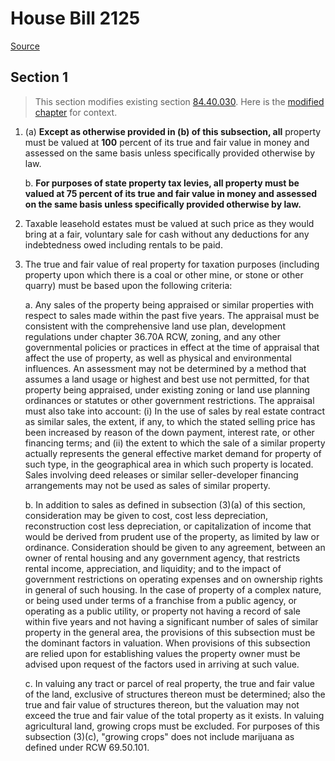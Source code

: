 # House Bill 2125

[Source](http://lawfilesext.leg.wa.gov/biennium/2021-22/Pdf/Bills/House%20Bills/2125.pdf)
## Section 1
> This section modifies existing section [84.40.030](/rcw/84_property_taxes/84.40_listing_of_property.md). Here is the [modified chapter](rcw/84_property_taxes/84.40_listing_of_property.md) for context.

1. (a) **Except as otherwise provided in (b) of this subsection, all** property must be valued at **100** percent of its true and fair value in money and assessed on the same basis unless specifically provided otherwise by law.

    b. **For purposes of state property tax levies, all property must be valued at 75 percent of its true and fair value in money and assessed on the same basis unless specifically provided otherwise by law.**

2. Taxable leasehold estates must be valued at such price as they would bring at a fair, voluntary sale for cash without any deductions for any indebtedness owed including rentals to be paid.

3. The true and fair value of real property for taxation purposes (including property upon which there is a coal or other mine, or stone or other quarry) must be based upon the following criteria:

    a. Any sales of the property being appraised or similar properties with respect to sales made within the past five years. The appraisal must be consistent with the comprehensive land use plan, development regulations under chapter 36.70A RCW, zoning, and any other governmental policies or practices in effect at the time of appraisal that affect the use of property, as well as physical and environmental influences. An assessment may not be determined by a method that assumes a land usage or highest and best use not permitted, for that property being appraised, under existing zoning or land use planning ordinances or statutes or other government restrictions. The appraisal must also take into account: (i) In the use of sales by real estate contract as similar sales, the extent, if any, to which the stated selling price has been increased by reason of the down payment, interest rate, or other financing terms; and (ii) the extent to which the sale of a similar property actually represents the general effective market demand for property of such type, in the geographical area in which such property is located. Sales involving deed releases or similar seller-developer financing arrangements may not be used as sales of similar property.

    b. In addition to sales as defined in subsection (3)(a) of this section, consideration may be given to cost, cost less depreciation, reconstruction cost less depreciation, or capitalization of income that would be derived from prudent use of the property, as limited by law or ordinance. Consideration should be given to any agreement, between an owner of rental housing and any government agency, that restricts rental income, appreciation, and liquidity; and to the impact of government restrictions on operating expenses and on ownership rights in general of such housing. In the case of property of a complex nature, or being used under terms of a franchise from a public agency, or operating as a public utility, or property not having a record of sale within five years and not having a significant number of sales of similar property in the general area, the provisions of this subsection must be the dominant factors in valuation. When provisions of this subsection are relied upon for establishing values the property owner must be advised upon request of the factors used in arriving at such value.

    c. In valuing any tract or parcel of real property, the true and fair value of the land, exclusive of structures thereon must be determined; also the true and fair value of structures thereon, but the valuation may not exceed the true and fair value of the total property as it exists. In valuing agricultural land, growing crops must be excluded. For purposes of this subsection (3)(c), "growing crops" does not include marijuana as defined under RCW 69.50.101.

